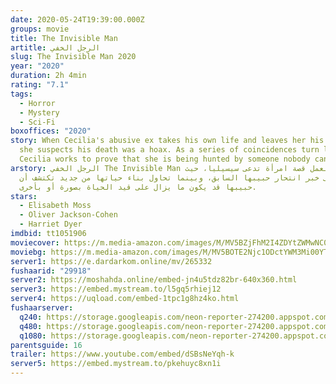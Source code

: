 ```yaml
---
date: 2020-05-24T19:39:00.000Z
groups: movie
title: The Invisible Man
artitle: الرجل الخفي
slug: The Invisible Man 2020
year: "2020"
duration: 2h 4min
rating: "7.1"
tags:
  - Horror
  - Mystery
  - Sci-Fi
boxoffices: "2020"
story: When Cecilia's abusive ex takes his own life and leaves her his fortune,
  she suspects his death was a hoax. As a series of coincidences turn lethal,
  Cecilia works to prove that she is being hunted by someone nobody can see.
arstory: الرجل الخفي The Invisible Man تتناول العمل قصة امرأة تدعى سيسيليا، حيث
  تتلقى خبر انتحار حبيبها السابق، وبينما تحاول بناء حياتها من جديد تكتشف أن
  حبيبها قد يكون ما يزال على قيد الحياة بصورة أو بأخرى.
stars:
  - Elisabeth Moss
  - Oliver Jackson-Cohen
  - Harriet Dyer
imdbid: tt1051906
moviecover: https://m.media-amazon.com/images/M/MV5BZjFhM2I4ZDYtZWMwNC00NTYzLWE3MDgtNjgxYmM3ZWMxYmVmXkEyXkFqcGdeQXVyMTkxNjUyNQ@@._V1_UX182_CR0,0,182,268_AL_.jpg
moviebg: https://m.media-amazon.com/images/M/MV5BOTE2Njc1ODctYWM3Mi00YTFiLTkyNzMtNWRhZjFiNTZlZTk1XkEyXkFqcGdeQXVyNzI1NzMxNzM@._V1_SY1000_CR0,0,1436,1000_AL_.jpg
server1: https://e.dardarkom.online/mv/265332
fushaarid: "29918"
server2: https://moshahda.online/embed-jn4u5tdz82br-640x360.html
server3: https://embed.mystream.to/l5gq5rhiej12
server4: https://uqload.com/embed-1tpc1g8hz4ko.html
fushaarserver:
  q240: https://storage.googleapis.com/neon-reporter-274200.appspot.com/fushaar/media/29918/29918-240p.mp4
  q480: https://storage.googleapis.com/neon-reporter-274200.appspot.com/fushaar/media/29918/29918-480p.mp4
  q1080: https://storage.googleapis.com/neon-reporter-274200.appspot.com/fushaar/media/29918/29918.mp4
parentsguide: 16
trailer: https://www.youtube.com/embed/dSBsNeYqh-k
server5: https://embed.mystream.to/pkehuyc8xn1i
---
```

